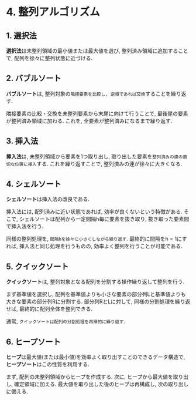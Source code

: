 # **4. 整列アルゴリズム**

## **1. 選択法**

**選択法**は未整列領域の最小値または最大値を選び, 整列済み領域に追加することで, 配列を徐々に整列状態に近づける.

## **2. バブルソート**

**バブルソート**は, 整列対象の`隣接要素を比較し, 逆順であれば交換`することを繰り返す.

隣接要素の比較・交換を未整列要素から末尾に向けて行うことで, 最後尾の要素が整列済み領域に加わる. これを, 全要素が整列済みになるまで繰り返す.

## **3. 挿入法**

**挿入法**は, 未整列領域から要素を1つ取り出し, 取り出した要素を`整列済みの連の適切な位置に挿入`する. これを繰り返すことで, 整列済みの連が徐々に大きくなる.

## **4. シェルソート**

**シェルソート**は挿入法の改良である.

挿入法には, 配列済みに近い状態であれば, 効率が良くないという特徴がある. そこで, シェルソートは配列から一定間隔h毎に要素を抜き取り, 抜き取った要素間で挿入法を行う.

同様の整列処理を, `間隔hを徐々に小さくしながら繰り返す`. 最終的に間隔をh = 1にすれば, 挿入法と同じ処理を行うものの, 効率よく整列を行うことが可能である.

## **5. クイックソート**

**クイックソート**は, 整列対象となる配列を分割する操作繰り返して整列を行う.

まず基準値を選択し, 配列を基準値よりも小さな要素の部分列Lと基準値よりも大きな要素の部分列Rに分割する. 部分列RとLに対して, 同様の分割処理を繰り返せば, 最終的に配列全体を整列できる.

通常, `クイックソートは配列の分割処理を再帰的に繰り返す`.

## **6. ヒープソート**

**ヒープ**は最大値(または最小値)を効率よく取り出すことのできるデータ構造で, **ヒープソート**はこの性質を利用する.

まず, 配列の未整列領域からヒープを作成する. 次に, ヒープから最大値を取り出し, 確定領域に加える. 最大値を取り出した後のヒープは再構成し, 次の取り出しに備える.
